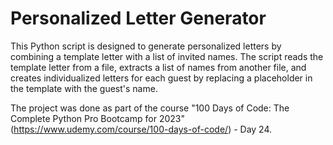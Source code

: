 <h1>Personalized Letter Generator</h1>

This Python script is designed to generate personalized letters by combining a template letter with a list of invited names. The script reads the template letter from a file, extracts a list of names from another file, and creates individualized letters for each guest by replacing a placeholder in the template with the guest's name. 

The project was done as part of the course "100 Days of Code: The Complete Python Pro Bootcamp for 2023" (https://www.udemy.com/course/100-days-of-code/) - Day 24.